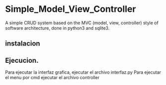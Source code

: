 # Simple_Model_View_Controller

A simple CRUD system based on the MVC (model, view, controller) style of software architecture, done in python3 and sqlite3.



## instalacion

## Ejecucion.
Para ejecutar la interfaz grafica, ejecutar el archivo interfaz.py
Para ejecutar el menu por cmd ejecutar el archivo controller